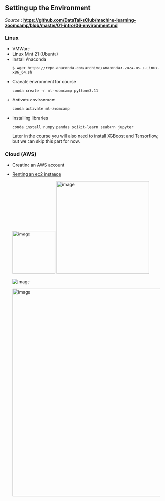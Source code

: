 ## Setting up the Environment
_Source_ : **https://github.com/DataTalksClub/machine-learning-zoomcamp/blob/master/01-intro/06-environment.md**

### Linux
- VMWare
- Linux Mint 21 (Ubuntu)
- Install Anaconda
  ```
  $ wget https://repo.anaconda.com/archive/Anaconda3-2024.06-1-Linux-x86_64.sh
  ```
- Craeate envronment for course
  ```
  conda create -n ml-zoomcamp python=3.11
  ```
- Activate environment
  ```
  conda activate ml-zoomcamp
  ```
- Installing libraries
  ```
  conda install numpy pandas scikit-learn seaborn jupyter
  ```
  Later in the course you will also need to install XGBoost and Tensorflow, but we can skip this part for now.

### Cloud (AWS)
- [Creating an AWS account](https://mlbookcamp.com/article/aws)
  
- [Renting an ec2 instance](https://mlbookcamp.com/article/aws-ec2)

  <img width="140" alt="image" src="https://github.com/user-attachments/assets/7fbde986-a0b3-4500-b182-65d508b3126a">

  <img width="301" alt="image" src="https://github.com/user-attachments/assets/5d303557-207f-4a0e-8353-ddd4b972fe51">

  ![image](https://github.com/user-attachments/assets/c8fc2841-9845-4a50-9ad4-d627c3863c1d)

  
  <img width="674" alt="image" src="https://github.com/user-attachments/assets/695b90cc-d677-45f1-a92b-8e2575731ee7">
  

